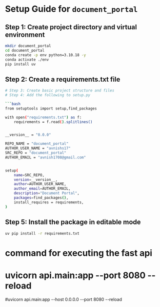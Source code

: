 
# Setup Guide for `document_portal`

## Step 1: Create project directory and virtual environment

```bash
mkdir document_portal
cd document_portal
conda create -p env python=3.10.18 -y
conda activate ./env
pip install uv
```

## Step 2: Create a requirements.txt file

```bash
# Step 3: Create basic project structure and files
# Step 4: Add the following to setup.py

```bash
from setuptools import setup,find_packages

with open("requirements.txt") as f:
    requirements = f.read().splitlines()


__version__ = "0.0.0"

REPO_NAME = "document_portal"
AUTHOR_USER_NAME = "avnishs17"
SRC_REPO = "document_portal"
AUTHOR_EMAIL = "avnish1708@gmail.com"


setup(
    name=SRC_REPO,
    version=__version__,
    author=AUTHOR_USER_NAME,
    author_email=AUTHOR_EMAIL,
    description="Document Portal",
    packages=find_packages(),
    install_requires = requirements,
)
```

## Step 5: Install the package in editable mode

```bash
uv pip install -r requirements.txt
```

# command for executing the fast api
# uvicorn api.main:app --port 8080 --reload    
#uvicorn api.main:app --host 0.0.0.0 --port 8080 --reload